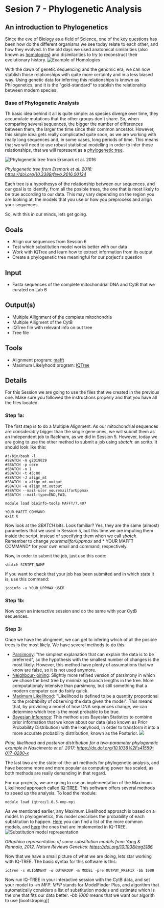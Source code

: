 # Sesion 7 - Phylogenetic Analysis

## An introduction to Phylogenetics
Since the eve of Biology as a field of Science, one of the key questions has been how do the different organisms we see today relate to each other, and how they evolved. In the old days we used anatomical similarities (also known as [homologies](https://en.wikipedia.org/wiki/Homology_(biology))) and disimilarities to try to reconstruct their evolutionary history. 
![Example of Homologies](https://upload.wikimedia.org/wikipedia/commons/thumb/5/5e/Homology_vertebrates-en.svg/1280px-Homology_vertebrates-en.svg.png)

With the dawn of genetic sequencing and the genomic era, we can now stablish those relationships with quite more certainty and in a less biased way. Using genetic data for inferring this relationships is known as Philogenetics, and it is the "gold-standard" to stablish the relationship between modern species. 

### Base of Phylogenetic Analysis 
Th basic idea behind it all is quite simple: as species diverge over time, they accumulate mutations that the other groups don't share. So, when comparing several sequences, the bigger the number of differences between them, the larger the time since their common ancestor. However, this simple idea gets really complicated quite soon, as we are working with really long sequences and, in some cases, long periods of time. This means that we will need to use robust statistical modelling in order to infer these relationships, that we will represent as a [phylogenetic tree](https://en.wikipedia.org/wiki/Phylogenetic_tree).

![Phylogenetic tree from Ersmark et al. 2016](https://upload.wikimedia.org/wikipedia/commons/thumb/2/2f/Phylogenetic_tree_for_wolves.jpg/468px-Phylogenetic_tree_for_wolves.jpg)

*Phylogenetic tree from Ersmark et al. 2016: https://doi.org/10.3389/fevo.2016.00134*

Each tree is a hypothesys of the relationship between our sequences, and our goal is to identify, from all the posible trees, the one that is most likely to be true according to our data. This may vary depending on the region you are looking at, the models that you use or how you preprocess and allign your sequences. 

So, with this in our minds, lets get going. 

## Goals
+ Allign our sequences from Session 6 
+ Test which substitution model works better with our data
+ Work with IQTree and learn how to extract information from its output
+ Create a phylogenetic tree meaningful for our porject's question

## Input
+ Fasta sequences of the complete mitochondrial DNA and CytB that we curated on Lab 6

## Output(s)
+ Multiple Allignment of the complete mitochondria
+ Multiple Alligment of the CytB
+ IQTree file with relevant info on out tree
+ Tree file 

## Tools
+ Alignment program: [mafft](https://mafft.cbrc.jp/alignment/software/)
+ Maximum Likelyhood program: [IQTree](http://www.iqtree.org/)

## Details

For this Session we are going to use the files that we created in the previous one. Make sure you followed the instructions properly and that you have all the files located. 

### Step 1a:

The first step is to do a Multiple Alignment. As our mitochondrial sequences are considerably bigger than the single gene ones, we will submit them as an independent job to Rackham, as we did in Session 5. However, today we are going to use the other method to submit a job using *sbatch*: an scritp. It should look like this:
```
#!/bin/bash -l
#SBATCH -A g2019029
#SBATCH -p core
#SBATCH -n 1
#SBATCH -t 45:00
#SBATCH -J align_mt 
#SBATCH -o align_mt.output 
#SBATCH -e align_mt.output 
#SBATCH --mail-user youremailforUppmax 
#SBATCH --mail-type=END,FAIL

module load bioinfo-tools MAFFT/7.407

YOUR MAFFT COMMAND
exit 0
```

Now look at the *SBATCH* bits. Look familiar? Yes, they are the same (almost) parameters that we used in Session 5, but this time we are imputing them inside the script, instead of specifying them when we call *sbatch*. Remember to change *youremailforUppmax* and * YOUR MAFFT COMMAND* for your own email and command, respectively.

Now, in order to submit the job, just use this code:

```
sbatch SCRIPT_NAME
```

If you want to check that your job has been submited and in which state it is, use this command:
```
jobinfo -u YOUR_UPPMAX_USER
```

### Step 1b:

Now open an interactive session and do the same with your CytB sequences. 

### Step 3:

Once we have the alingment, we can get to infering which of all the posible trees is the most likely. We have several methods to do this:

+ [Parsimony](https://www.mun.ca/biology/scarr/2900_Parsimony_Analysis.htm): "the simplest explanation that can explain the data is to be preferred", so the hypothesis with the smallest number of changes is the most likely. However, this method have plenty of assumptions that we know are false, so it is not used anymore.
+ [Neighbour-joining](https://academic.oup.com/mbe/article/4/4/406/1029664): Slightly more refined version of parsimony in which we chose the best tree by minimizing branch lengths in the tree. More computationaly intensive than parsimony, but still something that a modern computer can do fairly quick.
+ [Maximum Likelihood](http://ib.berkeley.edu/courses/ib200a/lect/ib200a_lect11_Will_likelihood.pdf): "Likelihood is defined to be a quantity proportional to the probability of observing the data given the model". This means that, by providing a model of how DNA sequences change, we can determine which tree is the most probable to be true. 
+ [Bayesian Inference](https://www.sciencemag.org/site/feature/data/1050262.pdf): This method uses Bayesian Statistics to combine prior information that we know about our data (also known as Prior Probability Distribution) with the likelyhood, in order to transform it into a more accurate probability distribution, known as the Posterior.
![](https://www.ncbi.nlm.nih.gov/pmc/articles/PMC5624502/bin/emss-73449-f001.jpg)

*Prior, likelihood and posterior distribution for a two-parameter phylogenetic example in Nascimento et al. 2017: https://dx.doi.org/10.1038%2Fs41559-017-0280-x*

The last two are the state-of-the-art methods for phylogenetic analysis, and have become more and more popular as computing power has scaled, as both methods are really demanding in that regard. 

For our projects, we are going to use an implementation of the Maximum Likelihood approach called [IQ-TREE](http://www.iqtree.org/). This software offers several methods to speed up the analysis. To load the module:

```
module load iqtree/1.6.5-omp-mpi
```
As we mentioned earlier, any Maximum Likelihood approach is based on a model. In phylogenetics, this model describes the probability of each substitution to happen. [Here](http://evomics.org/resources/substitution-models/nucleotide-substitution-models/) you can find a list of the more common models, and [here](http://www.iqtree.org/doc/Substitution-Models) the ones that are implemented in IQ-TREE. 
![Substitution model representation](https://media.springernature.com/full/springer-static/image/art%3A10.1038%2Fnrg3186/MediaObjects/41576_2012_Article_BFnrg3186_Fig1_HTML.jpg?as=webp)

*GRaphica representation of some substitution models from Yang & Rannala, 2012. Nature Reviews Genetics: https://doi.org/10.1038/nrg3186*

Now that we have a small picture of what we are doing, lets star working with IQ-TREE. The basic syntax for this software is this:

```
iqtree -s ALIGNMENT -o OUTGROUP -m MODEL -pre OUTPUT_PREFIX -bb 1000
```
Now run IQ-TREE in your interactive session with the CytB data, and set your model to *-m MFP*. *MFP* stands for ModelFinder Plus, and algorithm that automatically considers a list of substitution models and estimate which is the one that fits our data better. *-bb 1000* means that we want our algorith to use [bootstraping](
